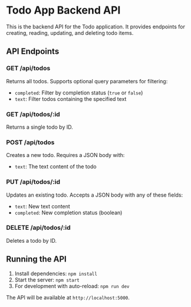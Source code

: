 # Todo App Backend API

This is the backend API for the Todo application. It provides endpoints for creating, reading, updating, and deleting todo items.

## API Endpoints

### GET /api/todos

Returns all todos. Supports optional query parameters for filtering:
- `completed`: Filter by completion status (`true` or `false`)
- `text`: Filter todos containing the specified text

### GET /api/todos/:id

Returns a single todo by ID.

### POST /api/todos

Creates a new todo. Requires a JSON body with:
- `text`: The text content of the todo

### PUT /api/todos/:id

Updates an existing todo. Accepts a JSON body with any of these fields:
- `text`: New text content
- `completed`: New completion status (boolean)

### DELETE /api/todos/:id

Deletes a todo by ID.

## Running the API

1. Install dependencies: `npm install`
2. Start the server: `npm start`
3. For development with auto-reload: `npm run dev`

The API will be available at `http://localhost:5000`.